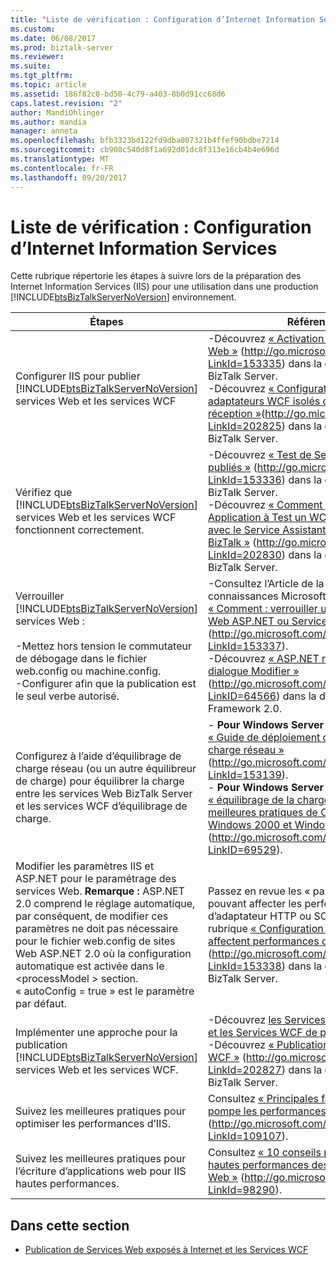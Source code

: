 ```yaml
---
title: "Liste de vérification : Configuration d’Internet Information Services | Documents Microsoft"
ms.custom: 
ms.date: 06/08/2017
ms.prod: biztalk-server
ms.reviewer: 
ms.suite: 
ms.tgt_pltfrm: 
ms.topic: article
ms.assetid: 186f82c0-bd50-4c79-a403-8b0d91cc68d6
caps.latest.revision: "2"
author: MandiOhlinger
ms.author: mandia
manager: anneta
ms.openlocfilehash: bfb3323bd122fd9dba007321b4ffef90bdbe7214
ms.sourcegitcommit: cb908c540d8f1a692d01dc8f313e16cb4b4e696d
ms.translationtype: MT
ms.contentlocale: fr-FR
ms.lasthandoff: 09/20/2017
---
```

# <a name="checklist-configuring-internet-information-services"></a>Liste de vérification : Configuration d’Internet Information Services
Cette rubrique répertorie les étapes à suivre lors de la préparation des Internet Information Services (IIS) pour une utilisation dans une production [!INCLUDE[btsBizTalkServerNoVersion](../includes/btsbiztalkservernoversion-md.md)] environnement.  
  
|Étapes|Référence|  
|-----------|---------------|  
|Configurer IIS pour publier [!INCLUDE[btsBizTalkServerNoVersion](../includes/btsbiztalkservernoversion-md.md)] services Web et les services WCF|-Découvrez [« Activation des Services Web »](http://go.microsoft.com/fwlink/?LinkId=153335) (http://go.microsoft.com/fwlink/?LinkId=153335) dans la documentation de BizTalk Server.<br />-Découvrez [« Configuration IIS pour les adaptateurs WCF isolés de réception »](http://go.microsoft.com/fwlink/?LinkId=202825)(http://go.microsoft.com/fwlink/?LinkId=202825) dans la documentation de BizTalk Server.|  
|Vérifiez que [!INCLUDE[btsBizTalkServerNoVersion](../includes/btsbiztalkservernoversion-md.md)] services Web et les services WCF fonctionnent correctement.|-Découvrez [« Test de Services Web publiés »](http://go.microsoft.com/fwlink/?LinkId=153336) (http://go.microsoft.com/fwlink/?LinkId=153336) dans la documentation de BizTalk Server.<br />-Découvrez [« Comment pour créer un .NET Application à Test un WCF Service publiée avec le Service Assistant Publication WCF BizTalk »](http://go.microsoft.com/fwlink/?LinkId=202830) (http://go.microsoft.com/fwlink/?LinkId=202830) dans la documentation de BizTalk Server.|  
|Verrouiller [!INCLUDE[btsBizTalkServerNoVersion](../includes/btsbiztalkservernoversion-md.md)] services Web :<br /><br /> -Mettez hors tension le commutateur de débogage dans le fichier web.config ou machine.config.<br />-Configurer afin que la publication est le seul verbe autorisé.|-Consultez l’Article de la Base de connaissances Microsoft 815145, [« Comment : verrouiller une Application Web ASP.NET ou Service Web «](http://go.microsoft.com/fwlink/?LinkId=153337) (http://go.microsoft.com/fwlink/?LinkId=153337).<br />-Découvrez [« ASP.NET règle boîte de dialogue Modifier »](http://go.microsoft.com/fwlink/?LinkID=64566) (http://go.microsoft.com/fwlink/?LinkID=64566) dans la documentation .NET Framework 2.0.|  
|Configurez à l’aide d’équilibrage de charge réseau (ou un autre équilibreur de charge) pour équilibrer la charge entre les services Web BizTalk Server et les services WCF d’équilibrage de charge.|-   **Pour Windows Server 2008**: consultez [« Guide de déploiement de l’équilibrage de charge réseau »](http://go.microsoft.com/fwlink/?LinkId=153139) (http://go.microsoft.com/fwlink/?LinkId=153139).<br />-   **Pour Windows Server 2003**: consultez [« équilibrage de la charge réseau : meilleures pratiques de Configuration pour Windows 2000 et Windows Server 2003 »](http://go.microsoft.com/fwlink/?LinkID=69529) (http://go.microsoft.com/fwlink/?LinkID=69529).|  
|Modifier les paramètres IIS et ASP.NET pour le paramétrage des services Web. **Remarque :** ASP.NET 2.0 comprend le réglage automatique, par conséquent, de modifier ces paramètres ne doit pas nécessaire pour le fichier web.config de sites Web ASP.NET 2.0 où la configuration automatique est activée dans le \<processModel > section. « autoConfig = true » est le paramètre par défaut.|Passez en revue les « paramètres ASP.NET pouvant affecter les performances d’adaptateur HTTP ou SOAP » section de la rubrique [« Configuration de paramètres qui affectent performances de l’adaptateur »](http://go.microsoft.com/fwlink/?LinkId=153338) (http://go.microsoft.com/fwlink/?LinkId=153338) dans la documentation de BizTalk Server.|  
|Implémenter une approche pour la publication [!INCLUDE[btsBizTalkServerNoVersion](../includes/btsbiztalkservernoversion-md.md)] services Web et les services WCF.|-Découvrez [les Services Web sur Internet et les Services WCF de publication](../technical-guides/publishing-internet-facing-web-services-and-wcf-services.md).<br />-Découvrez [« Publication des Services WCF »](http://go.microsoft.com/fwlink/?LinkId=202827) (http://go.microsoft.com/fwlink/?LinkId=202827) dans la documentation de BizTalk Server.|  
|Suivez les meilleures pratiques pour optimiser les performances d’IIS.|Consultez [« Principales façons de dix de pompe les performances d’IIS »](http://go.microsoft.com/fwlink/?LinkId=109107) (http://go.microsoft.com/fwlink/?LinkId=109107).|  
|Suivez les meilleures pratiques pour l’écriture d’applications web pour IIS hautes performances.|Consultez [« 10 conseils pour l’écriture de hautes performances des Applications Web »](http://go.microsoft.com/fwlink/?LinkId=98290) (http://go.microsoft.com/fwlink/?LinkId=98290).|  
  
## <a name="in-this-section"></a>Dans cette section  
  
-   [Publication de Services Web exposés à Internet et les Services WCF](../technical-guides/publishing-internet-facing-web-services-and-wcf-services.md)